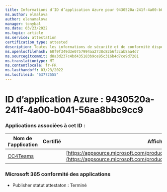 ```yaml
---
title: Informations d’ID d’application Azure pour 9430520a-241f-4a00-b041-56aa8bbc9cc9
ms.author: elmalova
author: elenamalova
manager: tonybal
ms.date: 03/23/2022
ms.topic: article
ms.service: attestation
certification_type: attested
description: Toutes les informations de sécurité et de conformité disponibles pour 9430520a-241f-4a00-b041-56aa8bbc9cc9.
ms.openlocfilehash: 60f9f349d3e0757994aa2738c82b6f3cab8aa4d7
ms.sourcegitcommit: d8a3d237c4bd435183b9ce95c316b4d7ce9d7201
ms.translationtype: MT
ms.contentlocale: fr-FR
ms.lasthandoff: 03/23/2022
ms.locfileid: "63772555"
---
```

# <a name="azure-app-id-9430520a-241f-4a00-b041-56aa8bbc9cc9"></a>ID d’application Azure : 9430520a-241f-4a00-b041-56aa8bbc9cc9


### <a name="apps-associated-with-this-id"></a>Applications associées à cet ID :
| **Nom de l'application** | **Certifié** | **Afficher dans AppSource** |
|--------------|---------------|-----------------------|
| [CC4Teams](../forward/contactcenter4all1634641680587.cc4all_01.md) |  | [https://appsource.microsoft.com/product/office/contactcenter4all1634641680587.cc4all_01](https://appsource.microsoft.com/product/office/contactcenter4all1634641680587.cc4all_01) |

### <a name="microsoft-365-app-compliance-status"></a>Microsoft 365 conformité des applications
- Publisher statut attestaton : Terminé
